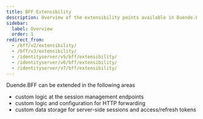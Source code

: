 ```yaml
---
title: BFF Extensibility
description: Overview of the extensibility points available in Duende.BFF for customizing session management, HTTP forwarding, and data storage
sidebar:
  label: Overview
  order: 1
redirect_from:
  - /bff/v2/extensibility/
  - /bff/v3/extensibility/
  - /identityserver/v5/bff/extensibility/
  - /identityserver/v6/bff/extensibility/
  - /identityserver/v7/bff/extensibility/
---
```


Duende.BFF can be extended in the following areas

* custom logic at the session management endpoints
* custom logic and configuration for HTTP forwarding
* custom data storage for server-side sessions and access/refresh tokens